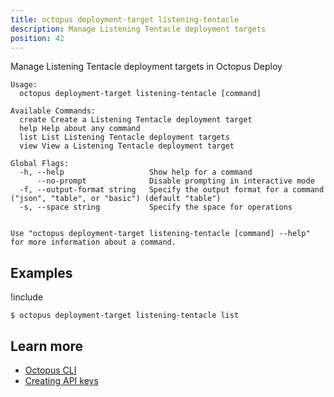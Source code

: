 ```yaml
---
title: octopus deployment-target listening-tentacle
description: Manage Listening Tentacle deployment targets
position: 42
---
```


Manage Listening Tentacle deployment targets in Octopus Deploy


```text
Usage:
  octopus deployment-target listening-tentacle [command]

Available Commands:
  create Create a Listening Tentacle deployment target
  help Help about any command
  list List Listening Tentacle deployment targets
  view View a Listening Tentacle deployment target

Global Flags:
  -h, --help                   Show help for a command
      --no-prompt              Disable prompting in interactive mode
  -f, --output-format string   Specify the output format for a command ("json", "table", or "basic") (default "table")
  -s, --space string           Specify the space for operations


Use "octopus deployment-target listening-tentacle [command] --help" for more information about a command.
```

## Examples

!include <samples-instance>


```text
$ octopus deployment-target listening-tentacle list

```

## Learn more

- [Octopus CLI](/docs/octopus-rest-api/cli/index.md)
- [Creating API keys](/docs/octopus-rest-api/how-to-create-an-api-key.md)